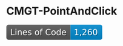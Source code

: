 # CMGT-PointAndClick
![Lines of Code](https://github.com/TechnicJelle/CMGT_PointAndClick/blob/badges/badgelines.svg)

